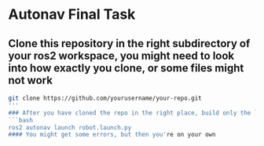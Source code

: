 # Autonav Final Task
## Clone this repository in the right subdirectory of your ros2 workspace, you might need to look into how exactly you clone, or some files might not work
```bash
git clone https://github.com/yourusername/your-repo.git
'''
### After you have cloned the repo in the right place, build only the ``autonav`` package. Or you can try building all and see for yourself. And once the autonav package is built, run the following:
```bash
ros2 autonav launch robot.launch.py
#### You might get some errors, but then you're on your own
